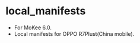 # local_manifests

* For MoKee 6.0.
* Local manifests for OPPO R7Plust(China mobile).


<!-- vim:set ai et ts=4 sw=4 sts=4 fenc=utf-8: -->
